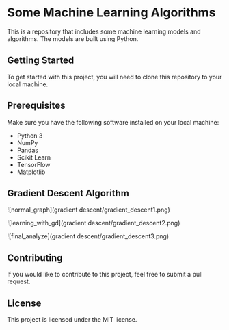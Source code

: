 # Some Machine Learning Algorithms
This is a repository that includes some machine learning models and algorithms. The models are built using Python.

## Getting Started
To get started with this project, you will need to clone this repository to your local machine.

## Prerequisites
Make sure you have the following software installed on your local machine:

* Python 3
* NumPy
* Pandas
* Scikit Learn
* TensorFlow
* Matplotlib

## Gradient Descent Algorithm

![normal_graph](gradient descent/gradient_descent1.png)

![learning_with_gd](gradient descent/gradient_descent2.png)

![final_analyze](gradient descent/gradient_descent3.png)

## Contributing
If you would like to contribute to this project, feel free to submit a pull request.

## License
This project is licensed under the MIT license.
